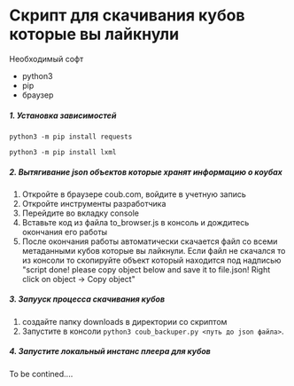 # Скрипт для скачивания кубов которые вы лайкнули
Необходимый софт
* python3
* pip
* браузер

##### 1. Установка зависимостей

`python3 -m pip install requests`

`python3 -m pip install lxml`

##### 2. Вытягивание json объектов которые хранят информацию о коубах

1. Откройте в браузере coub.com, войдите в учетную запись
2. Откройте инструменты разработчика
3. Перейдите во вкладку console
4. Вставьте код из файла to_browser.js в консоль и дождитесь окончания его работы
5. После окончания работы автоматически скачается файл со всеми метаданными кубов которые вы лайкнули.
Если файл не скачался то из консоли то скопируйте объект который находится под надписью 
"script done! please copy object below and save it to file.json! Right click on object -> Copy object"

##### 3. Запууск процесса скачивания кубов

1. создайте папку downloads в директории со скриптом
2. Запустите в консоли `python3 coub_backuper.py <путь до json файла>`.

##### 4. Запустите локальный инстанс плеера для кубов
To be contined....

